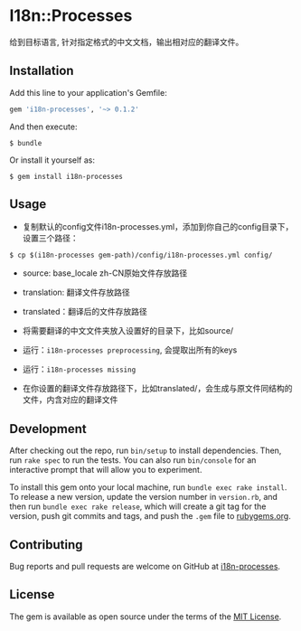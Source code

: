 # I18n::Processes

给到目标语言, 针对指定格式的中文文档，输出相对应的翻译文件。

## Installation

Add this line to your application's Gemfile:

```ruby
gem 'i18n-processes', '~> 0.1.2'
```

And then execute:

    $ bundle

Or install it yourself as:

    $ gem install i18n-processes

## Usage

- 复制默认的config文件i18n-processes.yml，添加到你自己的config目录下，设置三个路径：
```
$ cp $(i18n-processes gem-path)/config/i18n-processes.yml config/
```
  - source: base_locale zh-CN原始文件存放路径
  - translation: 翻译文件存放路径
  - translated：翻译后的文件存放路径
  
- 将需要翻译的中文文件夹放入设置好的目录下，比如source/
- 运行：`i18n-processes preprocessing`, 会提取出所有的keys
- 运行：`i18n-processes missing`
- 在你设置的翻译文件存放路径下，比如translated/，会生成与原文件同结构的文件，内含对应的翻译文件


## Development

After checking out the repo, run `bin/setup` to install dependencies. Then, run `rake spec` to run the tests. You can also run `bin/console` for an interactive prompt that will allow you to experiment.

To install this gem onto your local machine, run `bundle exec rake install`. To release a new version, update the version number in `version.rb`, and then run `bundle exec rake release`, which will create a git tag for the version, push git commits and tags, and push the `.gem` file to [rubygems.org](https://rubygems.org).

## Contributing

Bug reports and pull requests are welcome on GitHub at [i18n-processes](https://github.com/Lupeipei/i18n-processes).

## License

The gem is available as open source under the terms of the [MIT License](https://opensource.org/licenses/MIT).

